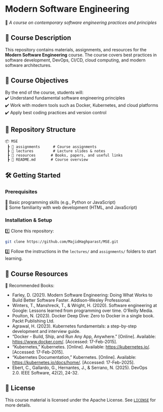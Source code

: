 # **Modern Software Engineering**  
📌 *A course on contemporary software engineering practices and principles*  

## 📖 **Course Description**  
This repository contains materials, assignments, and resources for the **Modern Software Engineering** course. The course covers best practices in software development, DevOps, CI/CD, cloud computing, and modern software architectures.

## 📌 **Course Objectives**  
By the end of the course, students will:  
✔️ Understand fundamental software engineering principles  
✔️ Work with modern tools such as Docker, Kubernetes, and cloud platforms  
✔️ Apply best coding practices and version control  

## 📂 **Repository Structure**  
```
📦 MSE  
 ┣ 📁 assignments      # Course assignments
 ┣ 📁 lectures         # Lecture slides & notes  
 ┣ 📁 resources       # Books, papers, and useful links  
 ┣ 📜 README.md       # Course overview  
 ```

## 🛠 **Getting Started**  
### **Prerequisites**   
🔹 Basic programming skills (e.g., Python or JavaScript)  
🔹 Some familiarity with web development (HTML, and JavaScript)  


### **Installation & Setup**  
1️⃣ Clone this repository:  
   ```sh
   git clone https://github.com/MajidHaghparast/MSE.git
   ```  
2️⃣ Follow the instructions in the `lectures/` and `assignments/` folders to start learning.

## 🔗 **Course Resources**  
📌 Recommended Books:  
- Farley, D. (2021). Modern Software Engineering: Doing What Works to Build Better Software Faster. Addison-Wesley Professional.  
- Winters, T., Manshreck, T., & Wright, H. (2020). Software engineering at Google: Lessons learned from programming over time. O'Reilly Media.
- Poulton, N. (2023). Docker Deep Dive: Zero to Docker in a single book. Packt Publishing Ltd.
- Agrawal, H. (2023). Kubernetes fundamentals: a step-by-step development and interview guide.
- “Docker - Build, Ship, and Run Any App, Anywhere.” [Online]. Available: https://www.docker.com/. [Accessed: 17-Feb-2015]. 
- “Kubernetes,” Kubernetes. [Online]. Available: https://kubernetes.io/. [Accessed: 17-Feb-2015]. 
- “Kubernetes Documentation,” Kubernetes. [Online]. Available: https://kubernetes.io/docs/home/. [Accessed: 17-Feb-2025].
- Ebert, C., Gallardo, G., Hernantes, J., & Serrano, N. (2025). DevOps 2.0. IEEE Software, 42(2), 24-32.


## 📝 **License**  
This course material is licensed under the Apache License. See [`LICENSE`](LICENSE) for more details.
